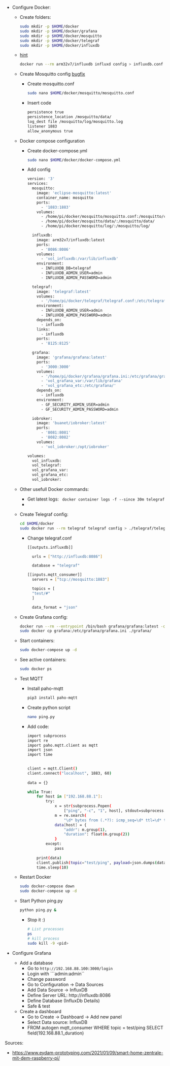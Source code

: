 
  
- Configure Docker:
  
    - Create folders:
        ``` bash
        sudo mkdir -p $HOME/docker
        sudo mkdir -p $HOME/docker/grafana
        sudo mkdir -p $HOME/docker/mosquitto
        sudo mkdir -p $HOME/docker/telegraf
        sudo mkdir -p $HOME/docker/influxdb
        ```
    - [hint](https://blog.anoff.io/2020-12-run-influx-on-raspi-docker-compose/)
        ``` bash
        docker run --rm arm32v7/influxdb influxd config > influxdb.conf
        ```
    - Create Mosquitto config [bugfix](https://it-obey.com/index.php/connecting-telegraf-to-mosquitto-with-influxdb/)
        - Create mosquitto.conf
            ``` bash
            sudo nano $HOME/docker/mosquitto/mosquitto.conf
            ```
        - Insert code
            ``` bash
            persistence true
            persistence_location /mosquitto/data/
            log_dest file /mosquitto/log/mosquitto.log
            listener 1883
            allow_anonymous true
            ```
      
    - Docker compose configuration
        - Create docker-compose.yml
  
            ``` bash
            sudo nano $HOME/docker/docker-compose.yml
            ```
  
        - Add config
  
            ``` bash
            version: '3'
            services:
              mosquitto:
                image: 'eclipse-mosquitto:latest'
                container_name: mosquitto
                ports:
                  - '1883:1883'
                volumes:
                  - /home/pi/docker/mosquitto/mosquitto.conf:/mosquitto/config/mosquitto.conf
                  - /home/pi/docker/mosquitto/data/:/mosquitto/data/
                  - /home/pi/docker/mosquitto/log/:/mosquitto/log/
            
              influxdb:
                image: arm32v7/influxdb:latest
                ports:
                  - '8086:8086'
                volumes:
                  - 'vol_influxdb:/var/lib/influxdb'
                environment:
                  - INFLUXDB_DB=telegraf
                  - INFLUXDB_ADMIN_USER=admin
                  - INFLUXDB_ADMIN_PASSWORD=admin
            
              telegraf:
                image: 'telegraf:latest'
                volumes:
                  - '/home/pi/docker/telegraf/telegraf.conf:/etc/telegraf/telegraf.conf'
                environment:
                  - INFLUXDB_ADMIN_USER=admin
                  - INFLUXDB_ADMIN_PASSWORD=admin
                depends_on:
                  - influxdb
                links:
                  - influxdb
                ports:
                  - '8125:8125'
          
              grafana:
                image: 'grafana/grafana:latest'
                ports:
                  - '3000:3000'
                volumes:
                  - '/home/pi/docker/grafana/grafana.ini:/etc/grafana/grafana.ini'
                  - 'vol_grafana_var:/var/lib/grafana'
                  - 'vol_grafana_etc:/etc/grafana/'
                depends_on:
                  - influxdb
                environment:
                  - GF_SECURITY_ADMIN_USER=admin
                  - GF_SECURITY_ADMIN_PASSWORD=admin
            
              iobroker:
                image: 'buanet/iobroker:latest'
                ports:
                  - '8081:8081'
                  - '8082:8082'
                volumes:
                  - 'vol_iobroker:/opt/iobroker'
            
            volumes:
              vol_influxdb:
              vol_telegraf:
              vol_grafana_var:
              vol_grafana_etc:
              vol_iobroker:
            ```
    
    - Other usefull Docker commands:
        - Get latest logs: ``` docker container logs -f --since 30m telegraf```
        - 

    - Create Telegraf config:
        ``` bash
        cd $HOME/docker
        sudo docker run --rm telegraf telegraf config > ./telegraf/telegraf.conf
        ```
        - Change telegraf.conf
            ``` bash
            [[outputs.influxdb]]

              urls = ["http://influxdb:8086"]
            
              database = "telegraf"
            
            [[inputs.mqtt_consumer]]
              servers = ["tcp://mosquitto:1883"]
            
              topics = [
              "test/#"
              ] 
            
              data_format = "json"
            ```
    - Create Grafana config:
        ``` bash
        docker run --rm --entrypoint /bin/bash grafana/grafana:latest -c 'cat $GF_PATHS_CONFIG' > grafana.ini
        sudo docker cp grafana:/etc/grafana/grafana.ini ./grafana/
        ```
    - Start containers:
        ``` bash
        sudo docker-compose up -d
        ```
    - See active containers:
        ``` bash
        sudo docker ps
        ```
    - Test MQTT
        - Install paho-mqtt
            ``` bash
            pip3 install paho-mqtt
            ```
        - Create python script
            ``` bash
            nano ping.py
            ```
        - Add code:
            ``` bash
            import subprocess
            import re
            import paho.mqtt.client as mqtt
            import json
            import time
              
            
            client = mqtt.Client()
            client.connect("localhost", 1883, 60)
              
            data = {}
            
            while True:
                for host in ["192.168.88.1"]:
                    try:
                        x = str(subprocess.Popen(
                            ["ping", "-c", "1", host], stdout=subprocess.PIPE).communicate()[0])
                        m = re.search(
                            "\d* bytes from (.*?): icmp_seq=\d* ttl=\d* time=(\d*\.?\d*) ms", x)
                        data[host] = {
                            "addr": m.group(1),
                            "duration": float(m.group(2))
                        }
                    except:
                        pass
              
                print(data)
                client.publish(topic="test/ping", payload=json.dumps(data))
                time.sleep(10)
            ```
          
    - Restart Docker
        ``` bash
        sudo docker-compose down
        sudo docker-compose up -d
        ```
    - Start Python ping.py
        ``` bash
        python ping.py &
        ```
        - Stop it :)
            ```bash
            # List processes
            ps
            # kill process
            sudo kill -9 <pid>
            ```
      
- Configure Grafana
    - Add a database
        - Go to ```http://192.168.88.100:3000/login```
        - Login with ```admin:admin``
        - Change password
        - Go to Configuration -> Data Sources
        - Add Data Source -> InfluxDB
        - Define Server URL: http://influxdb:8086
        - Define Database (InfluxDb Details)
        - Safe & test
    - Create a dashboard
        - Go to Create -> Dashboard -> Add new panel
        - Select Data source: InfluxDB
        - FROM autogen mqtt_consumer WHERE topic = test/ping SELECT field(192.168.88.1_duration)
    
    
Sources:
- https://www.eydam-prototyping.com/2021/01/09/smart-home-zentrale-mit-dem-raspberry-pi/